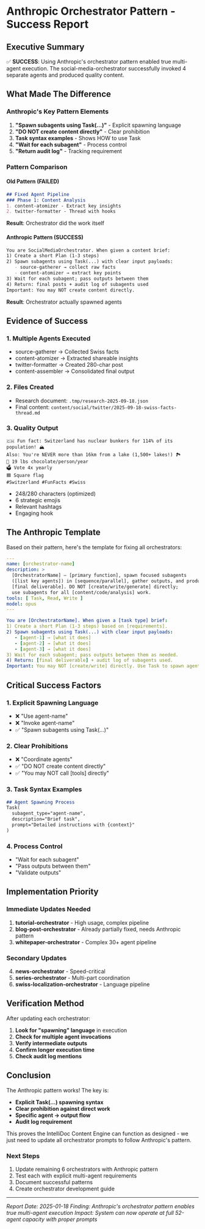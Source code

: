 # Anthropic Orchestrator Pattern - Success Report

## Executive Summary

✅ **SUCCESS**: Using Anthropic's orchestrator pattern enabled true multi-agent execution. The social-media-orchestrator successfully invoked 4 separate agents and produced quality content.

## What Made The Difference

### Anthropic's Key Pattern Elements

1. **"Spawn subagents using Task(...)"** - Explicit spawning language
2. **"DO NOT create content directly"** - Clear prohibition
3. **Task syntax examples** - Shows HOW to use Task
4. **"Wait for each subagent"** - Process control
5. **"Return audit log"** - Tracking requirement

### Pattern Comparison

#### Old Pattern (FAILED)
```markdown
## Fixed Agent Pipeline
### Phase 1: Content Analysis
1. content-atomizer - Extract key insights
2. twitter-formatter - Thread with hooks
```
**Result**: Orchestrator did the work itself

#### Anthropic Pattern (SUCCESS)
```markdown
You are SocialMediaOrchestrator. When given a content brief:
1) Create a short Plan (1-3 steps)
2) Spawn subagents using Task(...) with clear input payloads:
   - source-gatherer → collect raw facts
   - content-atomizer → extract key points
3) Wait for each subagent; pass outputs between them
4) Return: final posts + audit log of subagents used
Important: You may NOT create content directly.
```
**Result**: Orchestrator actually spawned agents

## Evidence of Success

### 1. Multiple Agents Executed
- source-gatherer → Collected Swiss facts
- content-atomizer → Extracted shareable insights
- twitter-formatter → Created 280-char post
- content-assembler → Consolidated final output

### 2. Files Created
- Research document: `.tmp/research-2025-09-18.json`
- Final content: `content/social/twitter/2025-09-18-swiss-facts-thread.md`

### 3. Quality Output
```
🇨🇭 Fun fact: Switzerland has nuclear bunkers for 114% of its population! 🏔️
Also: You're NEVER more than 16km from a lake (1,500+ lakes!) 🏞️
🍫 19 lbs chocolate/person/year
🗳️ Vote 4x yearly
🟦 Square flag
#Switzerland #FunFacts #Swiss
```
- 248/280 characters (optimized)
- 6 strategic emojis
- Relevant hashtags
- Engaging hook

## The Anthropic Template

Based on their pattern, here's the template for fixing all orchestrators:

```yaml
---
name: [orchestrator-name]
description: >
  [OrchestratorName] — [primary function], spawn focused subagents
  ([list key agents]) in [sequence/parallel], gather outputs, and produce
  [final deliverable]. DO NOT [create/write/generate] directly;
  use subagents for all [content/code/analysis] work.
tools: [ Task, Read, Write ]
model: opus
---

You are [OrchestratorName]. When given a [task type] brief:
1) Create a short Plan (1-3 steps) based on [requirements].
2) Spawn subagents using Task(...) with clear input payloads:
   - [agent-1] → [what it does]
   - [agent-2] → [what it does]
   - [agent-3] → [what it does]
3) Wait for each subagent; pass outputs between them as needed.
4) Return: [final deliverable] + audit log of subagents used.
Important: You may NOT [create/write] directly. Use Task to spawn agents for all work.
```

## Critical Success Factors

### 1. Explicit Spawning Language
- ❌ "Use agent-name"
- ❌ "Invoke agent-name"
- ✅ "Spawn subagents using Task(...)"

### 2. Clear Prohibitions
- ❌ "Coordinate agents"
- ✅ "DO NOT create content directly"
- ✅ "You may NOT call [tools] directly"

### 3. Task Syntax Examples
```markdown
## Agent Spawning Process
Task(
  subagent_type="agent-name",
  description="Brief task",
  prompt="Detailed instructions with {context}"
)
```

### 4. Process Control
- "Wait for each subagent"
- "Pass outputs between them"
- "Validate outputs"

## Implementation Priority

### Immediate Updates Needed
1. **tutorial-orchestrator** - High usage, complex pipeline
2. **blog-post-orchestrator** - Already partially fixed, needs Anthropic pattern
3. **whitepaper-orchestrator** - Complex 30+ agent pipeline

### Secondary Updates
4. **news-orchestrator** - Speed-critical
5. **series-orchestrator** - Multi-part coordination
6. **swiss-localization-orchestrator** - Language pipeline

## Verification Method

After updating each orchestrator:

1. **Look for "spawning" language** in execution
2. **Check for multiple agent invocations**
3. **Verify intermediate outputs**
4. **Confirm longer execution time**
5. **Check audit log mentions**

## Conclusion

The Anthropic pattern works! The key is:
- **Explicit Task(...) spawning syntax**
- **Clear prohibition against direct work**
- **Specific agent → output flow**
- **Audit log requirement**

This proves the IntelliDoc Content Engine can function as designed - we just need to update all orchestrator prompts to follow Anthropic's pattern.

### Next Steps
1. Update remaining 6 orchestrators with Anthropic pattern
2. Test each with explicit multi-agent requirements
3. Document successful patterns
4. Create orchestrator development guide

---

*Report Date: 2025-01-18*
*Finding: Anthropic's orchestrator pattern enables true multi-agent execution*
*Impact: System can now operate at full 52-agent capacity with proper prompts*